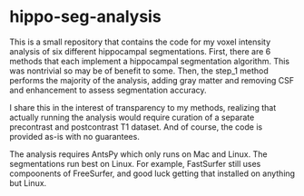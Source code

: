# hippo-seg-analysis
This is a small repository that contains the code for my voxel intensity analysis of six different hippocampal segmentations. First, there are 6 methods that each implement a hippocampal segmentation algorithm. This was nontrivial so may be of benefit to some. Then, the step_1 method performs the majority of the analysis, adding gray matter and removing CSF and enhancement to assess segmentation accuracy. 

I share this in the interest of transparency to my methods, realizing that actually running the analysis would require curation of a separate precontrast and postcontrast T1 dataset. And of course, the code is provided as-is with no guarantees.

The analysis requires AntsPy which only runs on Mac and Linux. The segmentations run best on Linux. For example, FastSurfer still uses compoonents of FreeSurfer, and good luck getting that installed on anything but Linux.
